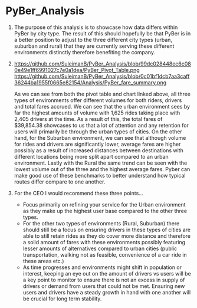 # PyBer_Analysis

1. The purpose of this analysis is to showcase how data differs within PyBer by city type. The result of this should hopefully be that PyBer is in a better position to adjust to the three different city types (urban, suburban and rural) that they are currently serving these different environments distinctly therefore benefiting the company.

2. https://github.com/SuleimanB/PyBer_Analysis/blob/99dc028448ec6c080e49e1ff6991027c7e0a1dea/PyBer_Pivot_Table.png
   https://github.com/SuleimanB/PyBer_Analysis/blob/0c01bf1dcb7aa3caff36244ba1955f0665e82154/Analysis/PyBer_fare_summary.png

   As we can see from both the pivot table and chart linked above, all three types of environments offer different volumes for both riders, drivers and total fares accrued.  We can see that the urban environment sees by far the highest amounts of volume with 1,625 rides taking place with 2,405 drivers at the time. As a result of this, the total fares of $39,854.38 showcases to us that a lot of attention and any retention for users will primarily be through the urban types of cities. On the other hand, for the Suburban environment, we can see that although volume for rides and drivers are significantly lower, average fares are higher possibly as a result of increased distances between destinations with different locations being more split apart compared to an urban environment. Lastly with the Rural the same trend can be seen with the lowest volume out of the three and the highest average fares. Pyber can make good use of these benchmarks to better understand how typical routes differ compare to one another. 

3. For the CEO I would recommend these three points...

   - Focus primarily on refining your service for the Urban environment as they make up the highest user base compared to the other three types. 
   - For the other two types of environments (Rural, Suburban) there should still be a focus on ensuring drivers in these types of cities are able to still retain rides as they do cover more distance and therefore a solid amount of fares with these environments possibly featuring lesser amounts of alternatives compared to urban cities (public transportation, walking not as feasible, convenience of a car ride in these areas etc.) 
   - As time progresses and environments might shift in population or interest, keeping an eye out on the amount of drivers vs users will be a key point to monitor to ensure there is not an excess in supply of drivers or demand from users that could not be met. Ensuring new users and drivers have a steady growth in hand with one another will be crucial for long term stability. 

   

   
